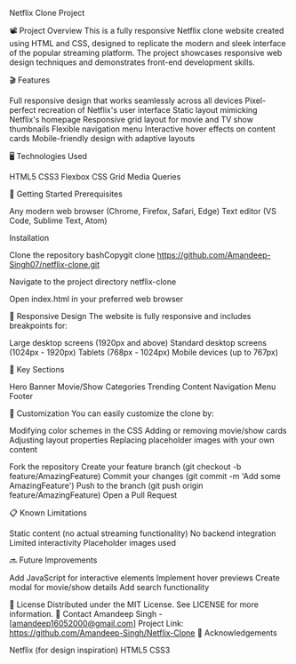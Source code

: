 Netflix Clone Project


📽️ Project Overview
This is a fully responsive Netflix clone website created using HTML and CSS, designed to replicate the modern and sleek interface of the popular streaming platform. The project showcases responsive web design techniques and demonstrates front-end development skills.


🎬 Features

Full responsive design that works seamlessly across all devices
Pixel-perfect recreation of Netflix's user interface
Static layout mimicking Netflix's homepage
Responsive grid layout for movie and TV show thumbnails
Flexible navigation menu
Interactive hover effects on content cards
Mobile-friendly design with adaptive layouts

🖥️ Technologies Used

HTML5
CSS3
Flexbox
CSS Grid
Media Queries

🚀 Getting Started
Prerequisites

Any modern web browser (Chrome, Firefox, Safari, Edge)
Text editor (VS Code, Sublime Text, Atom)

Installation

Clone the repository
bashCopygit clone https://github.com/Amandeep-Singh07/netflix-clone.git

Navigate to the project directory
netflix-clone

Open index.html in your preferred web browser

📱 Responsive Design
The website is fully responsive and includes breakpoints for:

Large desktop screens (1920px and above)
Standard desktop screens (1024px - 1920px)
Tablets (768px - 1024px)
Mobile devices (up to 767px)

🌟 Key Sections

Hero Banner
Movie/Show Categories
Trending Content
Navigation Menu
Footer

🔧 Customization
You can easily customize the clone by:

Modifying color schemes in the CSS
Adding or removing movie/show cards
Adjusting layout properties
Replacing placeholder images with your own content


Fork the repository
Create your feature branch (git checkout -b feature/AmazingFeature)
Commit your changes (git commit -m 'Add some AmazingFeature')
Push to the branch (git push origin feature/AmazingFeature)
Open a Pull Request

📋 Known Limitations

Static content (no actual streaming functionality)
No backend integration
Limited interactivity
Placeholder images used

🔜 Future Improvements

Add JavaScript for interactive elements
Implement hover previews
Create modal for movie/show details
Add search functionality

📄 License
Distributed under the MIT License. See LICENSE for more information.
👤 Contact
Amandeep Singh - [amandeep16052000@gmail.com]
Project Link: https://github.com/Amandeep-Singh/Netflix-Clone
🙏 Acknowledgements

Netflix (for design inspiration)
HTML5
CSS3
